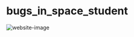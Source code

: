 # bugs_in_space_student
![website-image](https://drive.google.com/open?id=1IjuQSyGQYuPPj5OikCd1EDbtgNrTtjOA)
